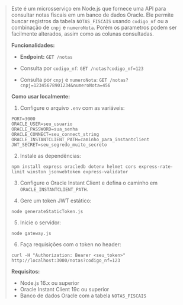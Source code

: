 > Este é um microsserviço em Node.js que fornece uma API para consultar notas fiscais em um banco de dados Oracle.
> Ele permite buscar registros da tabela `NOTAS_FISCAIS` usando `codigo_nf` ou a combinação de `cnpj` e `numeroNota`. Porém os parametros podem ser facilmente alterados, assim como as colunas consultadas.
>
> **Funcionalidades:**
>
> * **Endpoint:** `GET /notas`
>
> * Consulta por `codigo_nf`:
>   `GET /notas?codigo_nf=123`
>
> * Consulta por `cnpj` e `numeroNota`:
>   `GET /notas?cnpj=12345678901234&numeroNota=456`
>
> **Como usar localmente:**
>
> 1. Configure o arquivo `.env` com as variáveis:
>
> ```
> PORT=3000
> ORACLE_USER=seu_usuario
> ORACLE_PASSWORD=sua_senha
> ORACLE_CONNECT=seu_connect_string
> ORACLE_INSTANTCLIENT_PATH=caminho_para_instantclient
> JWT_SECRET=seu_segredo_muito_secreto
> ```
>
> 2. Instale as dependências:
>
> ```
> npm install express oracledb dotenv helmet cors express-rate-limit winston jsonwebtoken express-validator
> ```
>
> 3. Configure o Oracle Instant Client e defina o caminho em `ORACLE_INSTANTCLIENT_PATH`.
>
> 4. Gere um token JWT estático:
>
> ```
> node generateStaticToken.js
> ```
>
> 5. Inicie o servidor:
>
> ```
> node gateway.js
> ```
>
> 6. Faça requisições com o token no header:
>
> ```
> curl -H "Authorization: Bearer <seu_token>" http://localhost:3000/notas?codigo_nf=123
> ```
>
> **Requisitos:**
>
> * Node.js 16.x ou superior
> * Oracle Instant Client 19c ou superior
> * Banco de dados Oracle com a tabela `NOTAS_FISCAIS`
